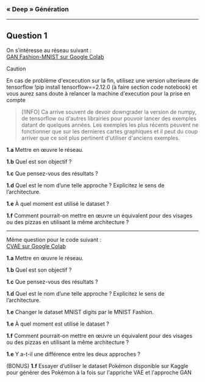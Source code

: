 
###  « Deep » Génération

---

## Question 1

On s’intéresse au réseau suivant :  
[GAN Fashion-MNIST sur Google Colab](https://colab.research.google.com/github/timsainb/tensorflow2-generative-models/blob/master/2.0-GAN-fashion-mnist.ipynb) 

> [!CAUTION]
> En cas de problème  d'excecution sur la fin,  utilisez une version ulterieure de tensorflow
>!pip install tensorflow==2.12.0 (à faire section code notebook)
> et vous aurez sans doute  à relancer la machine d'execution pour la prise en compte

> [!INFO]
>Ca arrive souvent de devoir downgrader la version de numpy, de tensorflow ou d'autres librairies pour pouvoir lancer des exemples datant de quelques années. Les exemples les plus récents peuvent ne fonctionner que sur les dernieres cartes graphiques et il peut du coup arriver que ce soit plus pertinent d'utiliser d'anciens exemples.

**1.a** Mettre en œuvre le réseau.

**1.b** Quel est son objectif ?

**1.c** Que pensez-vous des résultats ?

**1.d** Quel est le nom d’une telle approche ? Explicitez le sens de l’architecture.

**1.e** À quel moment est utilisé le dataset ?

**1.f** Comment pourrait-on mettre en œuvre un équivalent pour des visages ou des pizzas en utilisant la même architecture ?

---

Même question pour le code suivant :  
[CVAE sur Google Colab](https://colab.research.google.com/github/tensorflow/docs/blob/master/site/en/tutorials/generative/cvae.ipynb)

**1.a** Mettre en œuvre le réseau.

**1.b** Quel est son objectif ?

**1.c** Que pensez-vous des résultats ?

**1.d** Quel est le nom d’une telle approche ? Explicitez le sens de l’architecture.

**1.e** Changer le dataset MNIST digits par le MNIST Fashion.

**1.e** À quel moment est utilisé le dataset ?

**1.f** Comment pourrait-on mettre en œuvre un équivalent pour des visages ou des pizzas en utilisant la même architecture ?

**1.e** Y a-t-il une différence entre les deux approches ?

(BONUS) **1.f** Essayer d’utiliser le dataset Pokémon disponible sur Kaggle pour générer des Pokémon à la fois sur l'appriche VAE et l'approche GAN

